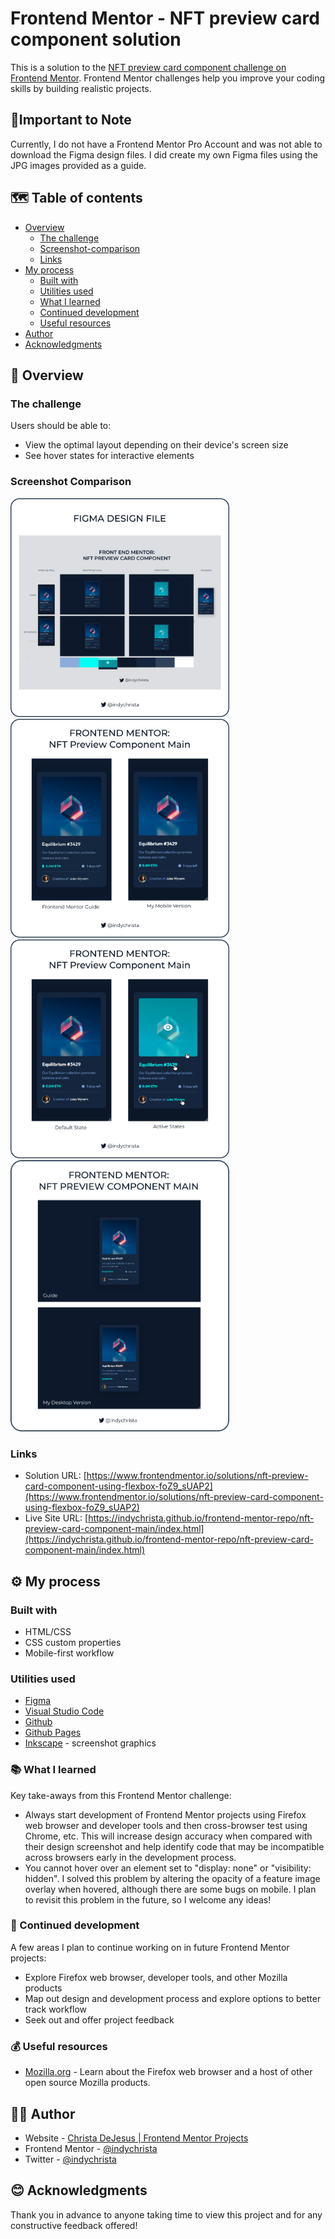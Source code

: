 # Frontend Mentor - NFT preview card component solution

This is a solution to the [NFT preview card component challenge on Frontend Mentor](https://www.frontendmentor.io/challenges/nft-preview-card-component-SbdUL_w0U). Frontend Mentor challenges help you improve your coding skills by building realistic projects. 

## 📝Important to Note

Currently, I do not have a Frontend Mentor Pro Account and was not able to download the Figma design files. I did create my own Figma files using the JPG images provided as a guide.

## 🗺️ Table of contents

- [Overview](#overview)
  - [The challenge](#the-challenge)
  - [Screenshot-comparison](#screenshot-comparison)
  - [Links](#links)
- [My process](#my-process)
  - [Built with](#built-with)
  - [Utilities used](#utilities-used)
  - [What I learned](#what-i-learned)
  - [Continued development](#continued-development)
  - [Useful resources](#useful-resources)
- [Author](#author)
- [Acknowledgments](#acknowledgments)

## 🧭 Overview

### The challenge

Users should be able to:

- View the optimal layout depending on their device's screen size
- See hover states for interactive elements

### Screenshot Comparison

<img src="./images/nft-component-figma.png" width="350"> 
<img src="./images/nft-component-mobile-comp.png" width="350">
<img src="./images/nft-component-states.png" width="350">
<img src="./images/nft-component-desktop-comp.png" width="350">

### Links

- Solution URL: [https://www.frontendmentor.io/solutions/nft-preview-card-component-using-flexbox-foZ9_sUAP2](https://www.frontendmentor.io/solutions/nft-preview-card-component-using-flexbox-foZ9_sUAP2)
- Live Site URL: [https://indychrista.github.io/frontend-mentor-repo/nft-preview-card-component-main/index.html](https://indychrista.github.io/frontend-mentor-repo/nft-preview-card-component-main/index.html)

## ⚙️ My process

### Built with

- HTML/CSS
- CSS custom properties
- Mobile-first workflow

### Utilities used

- [Figma](https://www.figma.com) 
- [Visual Studio Code](https://code.visualstudio.com)
- [Github](https://github.com)
- [Github Pages](https://https://pages.github.com/)
- [Inkscape](https://inkscape.org) - screenshot graphics

### 📚 What I learned

Key take-aways from this Frontend Mentor challenge:
 -  Always start development of Frontend Mentor projects using Firefox web browser and developer tools and then cross-browser test using Chrome, etc. This will increase design accuracy when compared with their design screenshot and help identify code that may be incompatible across browsers early in the development process.
 - You cannot hover over an element set to "display: none" or "visibility: hidden". I solved this problem by altering the opacity of a feature image overlay when hovered, although there are some bugs on mobile. I plan to revisit this problem in the future, so I welcome any ideas!

### 🚀 Continued development

A few areas I plan to continue working on in future Frontend Mentor projects:

- Explore Firefox web browser, developer tools, and other Mozilla products
- Map out design and development process and explore options to better track workflow
- Seek out and offer project feedback 

### 💰 Useful resources

- [Mozilla.org](https://mozilla.org) - Learn about the Firefox web browser and a host of other open source Mozilla products.

## 👩‍💻 Author

- Website - [Christa DeJesus | Frontend Mentor Projects](https://indychrista.github.io/frontend-mentor-repo/)
- Frontend Mentor - [@indychrista](https://www.frontendmentor.io/profile/indychrista)
- Twitter - [@indychrista](https://www.twitter.com/indychrista)

## 😊 Acknowledgments

Thank you in advance to anyone taking time to view this project and for any constructive feedback offered! 

